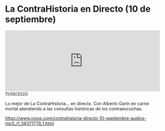 # La ContraHistoria en Directo (10 de septiembre)
<iframe id='audio_88903085' frameborder='0' allowfullscreen='' scrolling='no' height='200' style='width:100%;' src='https://www.ivoox.com/player_ej_56371779_6_1.html' loading='lazy'></iframe>11/09/2020

Lo mejor de La ContraHistoria... en directo. Con Alberto Garín en carne mortal atendiendo a las consultas históricas de los contraescuchas. 

 

https://www.ivoox.com/contrahistoria-directo-10-septiembre-audios-mp3_rf_56371779_1.html
